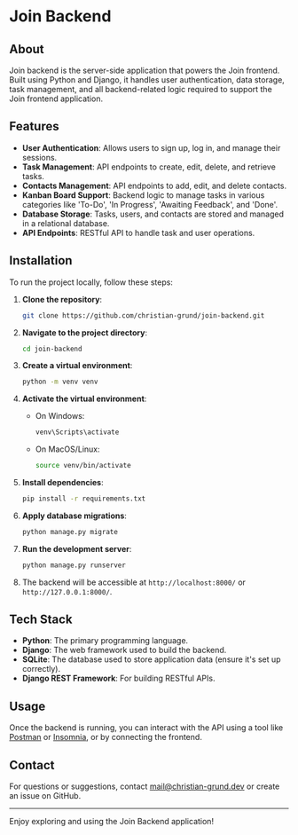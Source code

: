 # Join Backend

## About

Join backend is the server-side application that powers the Join frontend. Built using Python and Django, it handles user authentication, data storage, task management, and all backend-related logic required to support the Join frontend application.

## Features

-   **User Authentication**: Allows users to sign up, log in, and manage their sessions.
-   **Task Management**: API endpoints to create, edit, delete, and retrieve tasks.
-   **Contacts Management**: API endpoints to add, edit, and delete contacts.
-   **Kanban Board Support**: Backend logic to manage tasks in various categories like 'To-Do', 'In Progress', 'Awaiting Feedback', and 'Done'.
-   **Database Storage**: Tasks, users, and contacts are stored and managed in a relational database.
-   **API Endpoints**: RESTful API to handle task and user operations.

## Installation

To run the project locally, follow these steps:

1. **Clone the repository**:
    ```bash
    git clone https://github.com/christian-grund/join-backend.git
    ```
2. **Navigate to the project directory**:

    ```bash
    cd join-backend
    ```

3. **Create a virtual environment**:

    ```bash
    python -m venv venv
    ```

4. **Activate the virtual environment**:

    - On Windows:
        ```bash
        venv\Scripts\activate
        ```
    - On MacOS/Linux:
        ```bash
        source venv/bin/activate
        ```

5. **Install dependencies**:

    ```bash
    pip install -r requirements.txt
    ```

6. **Apply database migrations**:

    ```bash
    python manage.py migrate
    ```

7. **Run the development server**:

    ```bash
    python manage.py runserver
    ```

8. The backend will be accessible at `http://localhost:8000/` or `http://127.0.0.1:8000/`.

## Tech Stack

-   **Python**: The primary programming language.
-   **Django**: The web framework used to build the backend.
-   **SQLite**: The database used to store application data (ensure it's set up correctly).
-   **Django REST Framework**: For building RESTful APIs.

## Usage

Once the backend is running, you can interact with the API using a tool like [Postman](https://www.postman.com/) or [Insomnia](https://insomnia.rest/), or by connecting the frontend.

## Contact

For questions or suggestions, contact mail@christian-grund.dev or create an issue on GitHub.

---

Enjoy exploring and using the Join Backend application!
